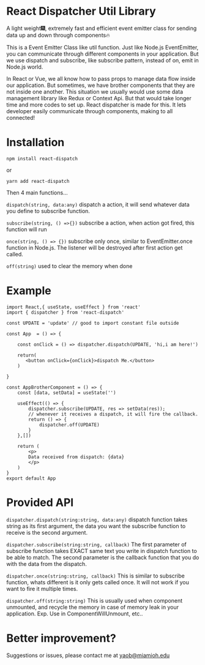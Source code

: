 # React Dispatcher Util Library

A light weight🎆, extremely fast and efficient event emitter class for sending data up and down through components🔥

This is a Event Emitter Class like util function. Just like Node.js EventEmitter, you can communicate through different components in your application. But we use dispatch and subscribe, like subscribe pattern, instead of on, emit in Node.js world.

In React or Vue, we all know how to pass props to manage data flow inside our application. But sometimes, we have brother components that they are not inside one another. This situation we usually would use some data management library like Redux or Context Api. 
But that would take longer time and more codes to set up. React dispatcher is made for this. It lets developer easily communicate through components, making to all connected!

# Installation

`npm install react-dispatch`

or

`yarn add react-dispatch`

Then 4 main functions...

`dispatch(string, data:any)` dispatch a action, it will send whatever data you define to subscribe function.

`subscribe(string, () =>{})` subscribe a action, when action got fired, this function will run

`once(string, () => {})` subscribe only once, similar to EventEmitter.once function in Node.js. The listener will be destroyed after first action get called.

`off(string)` used to clear the memory when done

# Example 

```
import React,{ useState, useEffect } from 'react'
import { dispatcher } from 'react-dispatch'

const UPDATE = 'update' // good to import constant file outside

const App  = () => {

    const onClick = () => dispatcher.dispatch(UPDATE, 'hi,i am here!')

    return(
       <button onClick={onClick}>dispatch Me.</button>
    )
  
}

const AppBrotherComponent = () => {
    const [data, setData] = useState('')

    useEffect(() => {
        dispatcher.subscribe(UPDATE, res => setData(res));
        // whenever it receives a dispatch, it will fire the callback. 
        return () => {
            dispatcher.off(UPDATE)
        }
    },[])

    return (
        <p>
        Data received from dispatch: {data}
        </p>
    )
}
export default App

```

# Provided API

`dispatcher.dispatch(string:string, data:any)`
dispatch function takes string as its first argument, the data you want the subscribe function to receive is the second argument.

`dispatcher.subscribe(string:string, callback)`
The first parameter of subscribe function takes EXACT same text you write in dispatch function to be able to match. The second parameter is the callback function that you do with the data from the dispatch.

`dispatcher.once(string:string, callback)`
This is similar to subscribe function, whats different is it only gets called once. It will not work if you want to fire it multiple times.

`dispatcher.off(string:string)`
This is usually used when component unmounted, and recycle the memory in case of memory leak in your application. Exp. Use in ComponentWillUnmount, etc..

# Better improvement?

Suggestions or issues, please contact me at yaob@miamioh.edu
